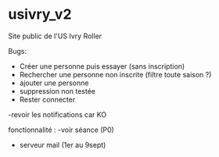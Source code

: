 # usivry_v2
Site public de l'US Ivry Roller

Bugs: 
- Créer une personne puis essayer (sans inscription)
- Rechercher une personne non inscrite (filtre toute saison ?)
- ajouter une personne
- suppression non testée
- Rester connecter 

-revoir les notifications car KO

fonctionnalité :
-voir séance (P0)
- serveur mail (1er au 9sept)
